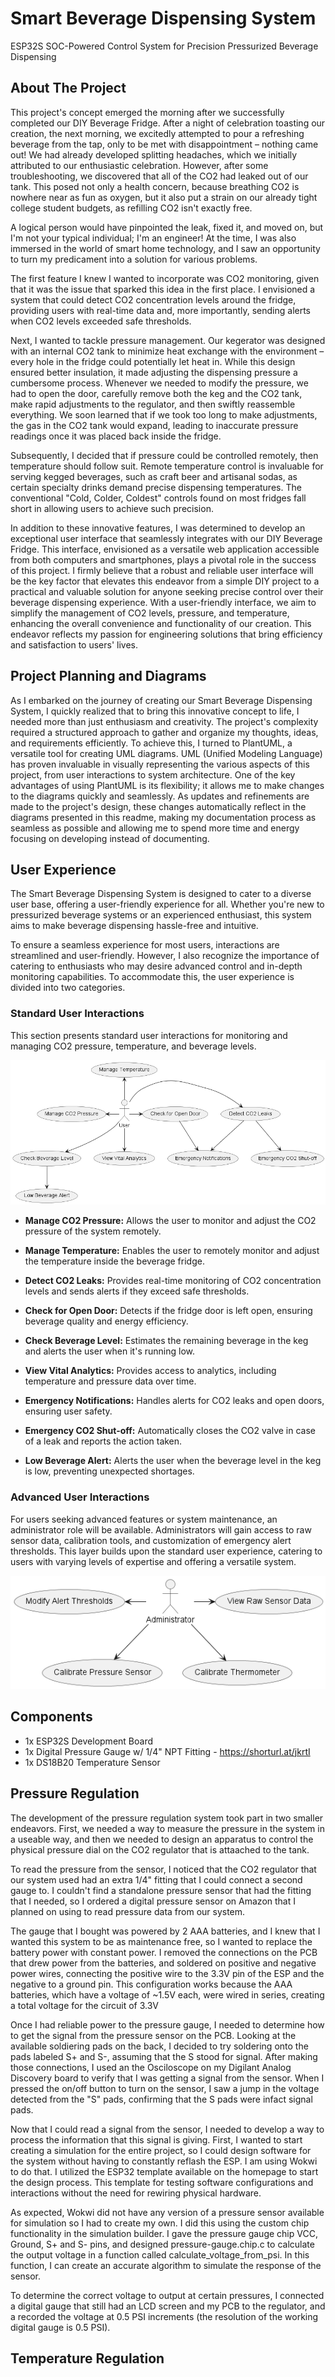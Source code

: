 # Smart Beverage Dispensing System

ESP32S SOC-Powered Control System for Precision Pressurized Beverage Dispensing

## About The Project

This project's concept emerged the morning after we successfully completed our DIY Beverage Fridge. After a night of celebration toasting our creation, the next morning, we excitedly attempted to pour a refreshing beverage from the tap, only to be met with disappointment – nothing came out! We had already developed splitting headaches, which we initially attributed to our enthusiastic celebration. However, after some troubleshooting, we discovered that all of the CO2 had leaked out of our tank. This posed not only a health concern, because breathing CO2 is nowhere near as fun as oxygen, but it also put a strain on our already tight college student budgets, as refilling CO2 isn't exactly free.

A logical person would have pinpointed the leak, fixed it, and moved on, but I'm not your typical individual; I'm an engineer! At the time, I was also immersed in the world of smart home technology, and I saw an opportunity to turn my predicament into a solution for various problems.

The first feature I knew I wanted to incorporate was CO2 monitoring, given that it was the issue that sparked this idea in the first place. I envisioned a system that could detect CO2 concentration levels around the fridge, providing users with real-time data and, more importantly, sending alerts when CO2 levels exceeded safe thresholds.

Next, I wanted to tackle pressure management. Our kegerator was designed with an internal CO2 tank to minimize heat exchange with the environment – every hole in the fridge could potentially let heat in. While this design ensured better insulation, it made adjusting the dispensing pressure a cumbersome process. Whenever we needed to modify the pressure, we had to open the door, carefully remove both the keg and the CO2 tank, make rapid adjustments to the regulator, and then swiftly reassemble everything. We soon learned that if we took too long to make adjustments, the gas in the CO2 tank would expand, leading to inaccurate pressure readings once it was placed back inside the fridge.

Subsequently, I decided that if pressure could be controlled remotely, then temperature should follow suit. Remote temperature control is invaluable for serving kegged beverages, such as craft beer and artisanal sodas, as certain specialty drinks demand precise dispensing temperatures. The conventional "Cold, Colder, Coldest" controls found on most fridges fall short in allowing users to achieve such precision.

In addition to these innovative features, I was determined to develop an exceptional user interface that seamlessly integrates with our DIY Beverage Fridge. This interface, envisioned as a versatile web application accessible from both computers and smartphones, plays a pivotal role in the success of this project. I firmly believe that a robust and reliable user interface will be the key factor that elevates this endeavor from a simple DIY project to a practical and valuable solution for anyone seeking precise control over their beverage dispensing experience. With a user-friendly interface, we aim to simplify the management of CO2 levels, pressure, and temperature, enhancing the overall convenience and functionality of our creation. This endeavor reflects my passion for engineering solutions that bring efficiency and satisfaction to users' lives.

## Project Planning and Diagrams

As I embarked on the journey of creating our Smart Beverage Dispensing System, I quickly realized that to bring this innovative concept to life, I needed more than just enthusiasm and creativity. The project's complexity required a structured approach to gather and organize my thoughts, ideas, and requirements efficiently. To achieve this, I turned to PlantUML, a versatile tool for creating UML diagrams. UML (Unified Modeling Language) has proven invaluable in visually representing the various aspects of this project, from user interactions to system architecture. One of the key advantages of using PlantUML is its flexibility; it allows me to make changes to the diagrams quickly and seamlessly. As updates and refinements are made to the project's design, these changes automatically reflect in the diagrams presented in this readme, making my documentation process as seamless as possible and allowing me to spend more time and energy focusing on developing instead of documenting.

## User Experience

The Smart Beverage Dispensing System is designed to cater to a diverse user base, offering a user-friendly experience for all. Whether you're new to pressurized beverage systems or an experienced enthusiast, this system aims to make beverage dispensing hassle-free and intuitive.

To ensure a seamless experience for most users, interactions are streamlined and user-friendly. However, I also recognize the importance of catering to enthusiasts who may desire advanced control and in-depth monitoring capabilities. To accommodate this, the user experience is divided into two categories.

### Standard User Interactions

This section presents standard user interactions for monitoring and managing CO2 pressure, temperature, and beverage levels.

![Standard User's Use Case Diagram](uml/User_UseCaseDiagram.png)

- **Manage CO2 Pressure:** Allows the user to monitor and adjust the CO2 pressure of the system remotely.

- **Manage Temperature:** Enables the user to remotely monitor and adjust the temperature inside the beverage fridge.

- **Detect CO2 Leaks:** Provides real-time monitoring of CO2 concentration levels and sends alerts if they exceed safe thresholds.

- **Check for Open Door:** Detects if the fridge door is left open, ensuring beverage quality and energy efficiency.

- **Check Beverage Level:** Estimates the remaining beverage in the keg and alerts the user when it's running low.

- **View Vital Analytics:** Provides access to analytics, including temperature and pressure data over time.

- **Emergency Notifications:** Handles alerts for CO2 leaks and open doors, ensuring user safety.

- **Emergency CO2 Shut-off:** Automatically closes the CO2 valve in case of a leak and reports the action taken.

- **Low Beverage Alert:** Alerts the user when the beverage level in the keg is low, preventing unexpected shortages.

### Advanced User Interactions

For users seeking advanced features or system maintenance, an administrator role will be available. Administrators will gain access to raw sensor data, calibration tools, and customization of emergency alert thresholds. This layer builds upon the standard user experience, catering to users with varying levels of expertise and offering a versatile system.

![Advanced User's Use Case Diagram](uml/Admin_UseCaseDiagram.png)

## Components

- 1x ESP32S Development Board
- 1x Digital Pressure Gauge w/ 1/4" NPT Fitting - https://shorturl.at/jkrtI
- 1x DS18B20 Temperature Sensor

## Pressure Regulation
The development of the pressure regulation system took part in two smaller endeavors. First, we needed a way to measure the pressure in the system in a useable way, and then we needed to design an apparatus to control the physical pressure dial on the CO2 regulator that is attaached to the tank.

To read the pressure from the sensor, I noticed that the CO2 regulator that our system used had an extra 1/4" fitting that I could connect a second gauge to. I couldn't find a standalone pressure sensor that had the fitting that I needed, so I ordered a digital pressure sensor on Amazon that I planned on using to read pressure data from our system.

The gauge that I bought was powered by 2 AAA batteries, and I knew that I wanted this system to be as maintenance free, so I wanted to replace the battery power with constant power. I removed the connections on the PCB that drew power from the batteries, and soldered on positive and negative power wires, connecting the positive wire to the 3.3V pin of the ESP and the negative to a ground pin. This configuration works because the AAA batteries, which have a voltage of ~1.5V each, were wired in series, creating a total voltage for the circuit of 3.3V

Once I had reliable power to the pressure gauge, I needed to determine how to get the signal from the pressure sensor on the PCB. Looking at the available soldiering pads on the back, I decided to try soldering onto the pads labeled S+ and S-, assuming that the S stood for signal. After making those connections, I used an the Osciloscope on my Digilant Analog Discovery board to verify that I was getting a signal from the sensor. When I pressed the on/off button to turn on the sensor, I saw a jump in the voltage detected from the "S" pads, confirming that the S pads were infact signal pads.

Now that I could read a signal from the sensor,  I needed to develop a way to process the information that this signal is giving. First, I wanted to start creating a simulation for the entire project, so I could design software for the system without having to constantly reflash the ESP. I am using Wokwi to do that. I utilized the ESP32 template available on the homepage to start the design process. This template for testing software configurations and interactions without the need for rewiring physical hardware.

As expected, Wokwi did not have any version of a pressure sensor available for simulation so I had to create my own. I did this using the custom chip functionality in the simulation builder. I gave the pressure gauge chip VCC, Ground, S+ and S- pins, and designed pressure-gauge.chip.c to calculate the output voltage in a function called calculate_voltage_from_psi. In this function, I can create an accurate algorithm to simulate the response of the sensor.

To determine the correct voltage to output at certain pressures, I connected a digital gauge that still had an LCD screen and my PCB to the regulator, and a recorded the voltage at 0.5 PSI increments (the resolution of the working digital gauge is 0.5 PSI).

## Temperature Regulation

## 